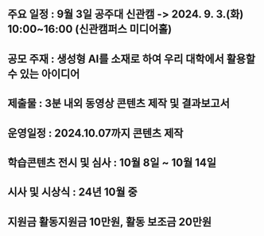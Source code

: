 ## 주요 일정 :  9월 3일 공주대 신관캠 -> 2024. 9. 3.(화) 10:00~16:00 (신관캠퍼스 미디어홀)

## 공모 주재 : 생성형 AI를 소재로 하여 우리 대학에서 활용할 수 있는 아이디어 

## 제출물 : 3분 내외 동영상 콘텐츠 제작 및 결과보고서 

## 운영일정 : 2024.10.07까지 콘텐츠 제작

## 학습콘텐츠 전시 및 심사 : 10월 8일 ~ 10월 14일

## 시사 및 시상식 : 24년 10월 중


## 지원금  활동지원금 10만원, 활동 보조금 20만원
